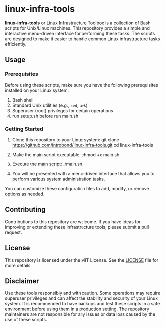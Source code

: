 # linux-infra-tools

**linux-infra-tools** or Linux Infrastructure Toolbox is a collection of Bash scripts for Unix/Linux machines. This repository provides a simple and interactive menu-driven interface for performing these tasks. The scripts are designed to make it easier to handle common Linux infrastructure tasks efficiently.

## Usage

### Prerequisites

Before using these scripts, make sure you have the following prerequisites installed on your Linux system:

1. Bash shell
2. Standard Unix utilities (e.g., `sed`, `awk`)
3. Superuser (root) privileges for certain operations
4. run setup.sh before run main.sh

### Getting Started

1. Clone this repository to your Linux system: git clone https://github.com/introbond/linux-infra-tools.git
cd linux-infra-tools

2. Make the main script executable: chmod +x main.sh

3. Execute the main script: ./main.sh

4. You will be presented with a menu-driven interface that allows you to perform various system administration tasks.

You can customize these configuration files to add, modify, or remove options as needed.

## Contributing

Contributions to this repository are welcome. If you have ideas for improving or extending these infrastructure tools, please submit a pull request.

## License

This repository is licensed under the MIT License. See the [LICENSE](LICENSE) file for more details.

## Disclaimer

Use these tools responsibly and with caution. Some operations may require superuser privileges and can affect the stability and security of your Linux system. It is recommended to have backups and test these scripts in a safe environment before using them in a production setting. The repository maintainers are not responsible for any issues or data loss caused by the use of these scripts.

